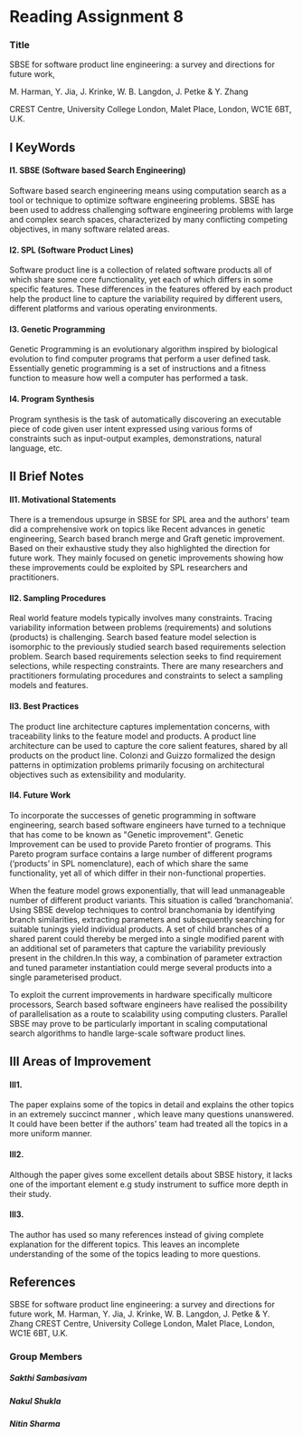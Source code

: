 # Reading Assignment 8

### Title 
SBSE for software product line engineering: a survey and directions for future work,
 
M. Harman, Y. Jia, J. Krinke, W. B. Langdon, J. Petke & Y. Zhang

CREST Centre, University College London, Malet Place, London, WC1E 6BT, U.K.

## I KeyWords

#### I1. SBSE (Software based Search Engineering)
Software based search engineering means using computation search as a tool or technique to optimize software engineering problems. SBSE has been used to address challenging software engineering problems with large and complex search spaces, characterized by many conflicting competing objectives, in many software related areas.

#### I2. SPL (Software Product Lines)
Software product line is a collection of related software products all of which share some core functionality, yet each of which differs  in some specific features. These differences in the features offered by each product help the product line to capture the variability required by different users, different platforms and various operating environments.


#### I3. Genetic Programming
Genetic Programming is an evolutionary algorithm inspired by biological evolution to find computer programs that perform a user defined task.  Essentially genetic programming  is a set of instructions and a fitness function to measure how well a computer has performed a task. 


#### I4. Program Synthesis
Program synthesis is the task of automatically discovering an executable piece of code given user intent expressed using various forms of constraints such as input-output examples, demonstrations, natural language, etc. 

## II Brief Notes

#### II1. Motivational Statements
There is a tremendous upsurge in SBSE for SPL area and the authors' team did a  comprehensive work on topics like Recent advances in genetic engineering, Search based branch merge and Graft genetic improvement. Based on their exhaustive study they also highlighted the direction for future work. They mainly focused on  genetic improvements showing how these improvements  could be exploited by SPL researchers and practitioners.


#### II2. Sampling Procedures
Real world feature models typically involves many constraints. Tracing variability information between problems (requirements) and solutions (products) is challenging. Search based feature model selection is isomorphic to the previously studied search based requirements selection problem. Search based requirements selection seeks to find requirement selections, while respecting constraints. There are many researchers and practitioners formulating procedures and constraints to select a sampling models and features. 


#### II3. Best Practices
The product line architecture captures implementation concerns, with traceability links to the feature model and products. A product line architecture can be used to capture the core salient features, shared by all products on the product line. Colonzi and Guizzo formalized the design patterns in optimization problems primarily focusing on architectural objectives such as extensibility and modularity.

#### II4. Future Work
To incorporate the successes of genetic programming in software engineering, search based software engineers have turned to a technique that has come to be known as "Genetic improvement". Genetic Improvement can be used to provide Pareto frontier of programs. This Pareto program surface contains a large number of different programs (‘products’ in SPL nomenclature), each of which share the same functionality, yet all of which differ in their non-functional properties.

When the feature model grows exponentially, that will lead unmanageable  number of different product variants. This situation is called ‘branchomania’. Using SBSE develop techniques to control branchomania by identifying branch similarities, extracting parameters and subsequently searching for suitable tunings yield individual products. A set of child branches of a shared parent could thereby be merged into a single modified parent with an additional set of parameters that capture the variability previously present in the children.In this way, a combination of parameter extraction and tuned parameter instantiation could merge several products into a single parameterised product.
	
To exploit the current improvements in hardware specifically multicore processors, Search based software engineers have realised the possibility of parallelisation as a route to scalability using computing clusters. Parallel SBSE may prove to be particularly important in scaling computational search algorithms to handle large-scale software product lines.

## III Areas of Improvement

#### III1.
The paper explains some of the topics in detail and explains the other topics in an  extremely succinct manner , which leave many questions unanswered. It could have been better if the authors' team had treated all the topics in a more uniform manner.

#### III2. 
Although the paper gives some excellent details about SBSE history, it lacks one of the important element e.g study instrument to suffice more depth in their study.

#### III3.
The author has used so many references instead of giving complete explanation for the different topics. This leaves an incomplete understanding of the some of the topics leading to more questions.

## References

SBSE for software product line engineering: a survey and directions for future work,
M. Harman, Y. Jia, J. Krinke, W. B. Langdon, J. Petke & Y. Zhang
CREST Centre, University College London, Malet Place, London, WC1E 6BT, U.K.

### Group Members

##### Sakthi Sambasivam
##### Nakul Shukla
##### Nitin Sharma

